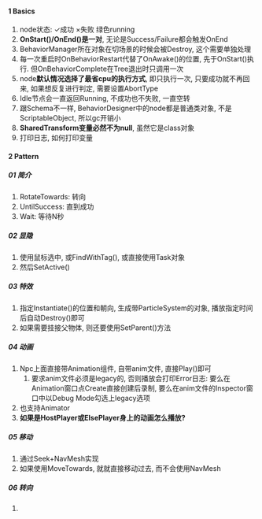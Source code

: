 

#### 1 Basics

1. node状态: ✓成功 ×失败 绿色running
2. **OnStart()/OnEnd()是一对**, 无论是Success/Failure都会触发OnEnd
3. BehaviorManager所在对象在切场景的时候会被Destroy, 这个需要单独处理
4. 每一次重启时OnBehaviorRestart代替了OnAwake()的位置, 先于OnStart()执行. 但OnBehaviorComplete在Tree退出时只调用一次
5. node**默认情况选择了最省cpu的执行方式**, 即只执行一次, 只要成功就不再回来, 如果想反复进行判定, 需要设置AbortType
6. Idle节点会一直返回Running, 不成功也不失败, 一直空转
7. 跟Schema不一样, BehaviorDesigner中的node都是普通类对象, 不是ScriptableObject, 所以gc开销小
8. **SharedTransform变量必然不为null**, 虽然它是class对象
9. 打印日志, 如何打印变量



#### 2 Pattern



##### 01 简介

1. RotateTowards: 转向
2. UntilSuccess: 直到成功
3. Wait: 等待N秒



##### 02 显隐

1. 使用鼠标选中, 或FindWithTag(), 或直接使用Task对象
2. 然后SetActive()



##### 03 特效

1. 指定Instantiate()的位置和朝向, 生成带ParticleSystem的对象, 播放指定时间后自动Destroy()即可
2. 如果需要挂接父物体, 则还要使用SetParent()方法



##### 04 动画

1. Npc上面直接带Animation组件, 自带anim文件, 直接Play()即可
   1. 要求anim文件必须是legacy的, 否则播放会打印Error日志: 要么在Animation窗口点Create直接创建后录制, 要么在anim文件的Inspector窗口中以Debug Mode勾选上legacy选项
2. 也支持Animator
3. **如果是HostPlayer或ElsePlayer身上的动画怎么播放?**



##### 05 移动

1. 通过Seek+NavMesh实现
2. 如果使用MoveTowards, 就就直接移动过去, 而不会使用NavMesh



##### 06 转向

1. 